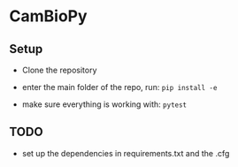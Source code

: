 # CamBioPy

## Setup

- Clone the repository

- enter the main folder of the repo, run: `pip install -e`

- make sure everything is working with: `pytest`

## TODO

- set up the dependencies in requirements.txt and the .cfg